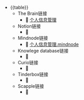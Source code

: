 - {{table}}
    - The Brain链接
        - 🦩 [个人信息管理 ](brain://api.thebrain.com/g7PXu0IyM0ucARb24SvxiA/lBtkgjKkqUK35txuidkhyQ/%E4%B8%AA%E4%BA%BA%E4%BF%A1%E6%81%AF%E7%AE%A1%E7%90%86)
    - Notion链接
        - 🦩 
    - Mindnode链接
        - 🦩 [个人信息管理.mindnode](hook://file/ABoxkm95Q?p=VzZMMzlVWUw2Wn5jb21+bWluZG5vZGV+TWluZE5vZGUvRG9jdW1lbnRz&n=%E4%B8%AA%E4%BA%BA%E4%BF%A1%E6%81%AF%E7%AE%A1%E7%90%86.mindnode)
    - Knowlege database链接
        - 🦩 
    - Curio链接
        - 🦩 
    - Tinderbox链接
        - 🦩 
    - Scapple链接
        - 🦩 

